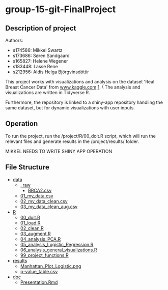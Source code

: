 # group-15-git-FinalProject

## Description of project

Authors:

-   s174586: Mikkel Swartz
-   s173686: Søren Sandgaard
-   s165827: Helene Wegener
-   s183448: Lasse Rene
-   s212956: Aldis Helga Björgvinsdóttir

This project works with visualizations and analysis on the dataset 'Real Breast Cancer Data' from www.kaggle.com [1](https://www.kaggle.com/datasets/amandam1/breastcancerdataset/discussion?resource=download&fbclid=IwAR0XJfeVbma_2KhCVVmfCBzy2i7bya_TTCP7LWwK-8PWMkE1watNLZyu3wg). \\ The analysis and visualizations are written in Tidyverse R.

Furthermore, the repository is linked to a shiny-app repository handling the same dataset, but for dynamic visualizations with user inputs.

## Operation

To run the project, run the /project/R/00_doit.R script, which will run the relevant files and generate results in the /project/results/ folder.

MIKKEL NEEDS TO WRITE SHINY APP OPERATION

## File Structure

- [data](./data)
    - [_raw](./data/_raw)
        - [BRCA2.csv](./data/_raw/BRCA2.csv)
    - [01_my_data.csv](./data/01_my_data.csv)
    - [02_my_data_clean.csv](./data/01_my_data_clean.csv)
    - [03_my_data_clean_aug.csv](./data/01_my_data_clean_aug.csv)
- [R](./R)
    - [00_doit.R](./R/00_doit.R)
    - [01_load.R](./R/01_load.R)
    - [02_clean.R](./R/02_clean.R)
    - [03_augment.R](./R/03_augment.R)
    - [04_analysis_PCA.R](./R/04_analysis_PCA.R)
    - [05_analysis_Logistic_Regression.R](./R/05_analysis_Logistic_Regression.R)
    - [06_analysis_general_visualizations.R](./R/06_analysis_general_visualizations.R)
    - [99_project_functions.R](./R/99_project_functions.R)
- [results](./results)
    - [Manhattan_Plot_Logistic.png](./results/Manhattan_Plot_Logistic.png)
    - [p-value_table.csv](./results/p-value_table.csv)
- [doc](./doc)
    - [Presentation.Rmd](./doc/Presentation.Rmd)



